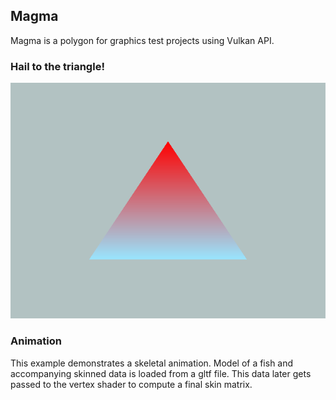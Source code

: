 ## Magma
Magma is a polygon for graphics test projects using Vulkan API.

### Hail to the triangle!
![Triangle picture](/images/tri.png)

### Animation
This example demonstrates a skeletal animation. Model of a fish and accompanying
skinned data is loaded from a gltf file. This data later gets passed to the vertex
shader to compute a final skin matrix.

